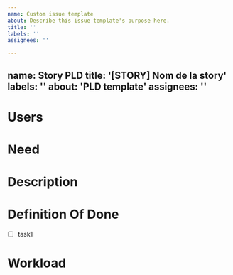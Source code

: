 ```yaml
---
name: Custom issue template
about: Describe this issue template's purpose here.
title: ''
labels: ''
assignees: ''

---
```


name: Story PLD
title: '[STORY] Nom de la story'
labels: ''
about: 'PLD template'
assignees: ''
---

# Users


# Need


# Description


# Definition Of Done

- [ ] task1

# Workload
